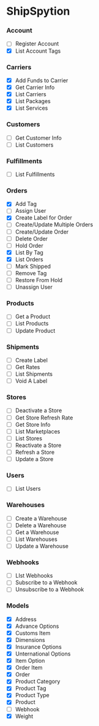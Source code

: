 # ShipSpytion
### Account
- [ ] Register Account
- [x] List Account Tags
### Carriers
- [x] Add Funds to Carrier
- [x] Get Carrier Info
- [x] List Carriers
- [x] List Packages
- [x] List Services
### Customers
- [ ] Get Customer Info
- [ ] List Customers
### Fulfillments
- [ ] List Fulfillments
### Orders
- [x] Add Tag
- [ ] Assign User
- [x] Create Label for Order
- [ ] Create/Update Multiple Orders
- [ ] Create/Update Order
- [ ] Delete Order
- [ ] Hold Order
- [x] List By Tag
- [x] List Orders
- [ ] Mark Shipped
- [ ] Remove Tag
- [ ] Restore From Hold
- [ ] Unassign User
### Products
- [ ] Get a Product
- [ ] List Products
- [ ] Update Product
### Shipments
- [ ] Create Label
- [ ] Get Rates
- [ ] List Shipments
- [ ] Void A Label
### Stores
- [ ] Deactivate a Store
- [ ] Get Store Refresh Rate
- [ ] Get Store Info
- [ ] List Marketplaces
- [ ] List Stores
- [ ] Reactivate a Store
- [ ] Refresh a Store
- [ ] Update a Store
### Users
- [ ] List Users
### Warehouses
- [ ] Create a Warehouse
- [ ] Delete a Warehouse
- [ ] Get a Warehouse
- [ ] List Warehouses
- [ ] Update a Warehouse
### Webhooks
- [ ] LIst Webhooks
- [ ] Subscribe to a Webhook
- [ ] Unsubscribe to a Webhook
### Models
- [x] Address
- [x] Advance Options
- [x] Customs Item
- [x] Dimensions
- [x] Insurance Options
- [x] Unternational Options
- [x] Item Option
- [x] Order Item
- [x] Order
- [x] Product Category
- [x] Product Tag
- [x] Product Type
- [x] Product
- [ ] Webhook
- [x] Weight
